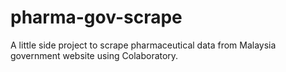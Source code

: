 # pharma-gov-scrape

A little side project to scrape pharmaceutical data from Malaysia government website using Colaboratory.

